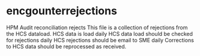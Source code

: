 # encgounterrejections
HPM Audit reconciliation rejects
This file is a collection of rejections from the HCS dataload.
HCS data is load daily
HCS data load should be checked for rejections daily
HCS rejections should be email to SME daily
Corrections to HCS data should be reprocessed as received.
